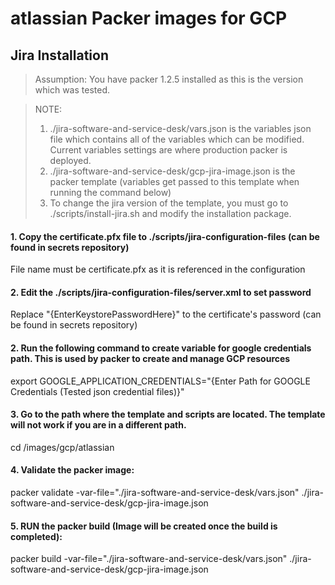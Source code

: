 
# atlassian Packer images for GCP 

## Jira Installation ##

> Assumption: You have packer 1.2.5 installed as this is the version which was tested.


> NOTE:
> 1. ./jira-software-and-service-desk/vars.json is the variables json file which contains all of the variables which can be modified.  Current variables settings are where production packer is deployed.
> 2. ./jira-software-and-service-desk/gcp-jira-image.json is the packer template (variables get passed to this template when running the command below)
> 3. To change the jira version of the template, you must go to ./scripts/install-jira.sh and modify the installation package.


#### 1. Copy the certificate.pfx file to ./scripts/jira-configuration-files (can be found in secrets repository) ####
File name must be certificate.pfx as it is referenced in the configuration

#### 2. Edit the ./scripts/jira-configuration-files/server.xml to set password ####
Replace "{EnterKeystorePasswordHere}" to the certificate's password (can be found in secrets repository)

#### 2. Run the following command to create  variable for google credentials path.  This is used by packer to create and manage GCP resources ####
export GOOGLE_APPLICATION_CREDENTIALS="{Enter Path for GOOGLE Credentials (Tested json credential files)}"

#### 3. Go to the path where the template and scripts are located.  The template will not work if you are in a different path. ####
cd /images/gcp/atlassian

#### 4. Validate the packer image: ####
packer validate -var-file="./jira-software-and-service-desk/vars.json" ./jira-software-and-service-desk/gcp-jira-image.json

#### 5. RUN the packer build (Image will be created once the build is completed): ####
packer build -var-file="./jira-software-and-service-desk/vars.json" ./jira-software-and-service-desk/gcp-jira-image.json

